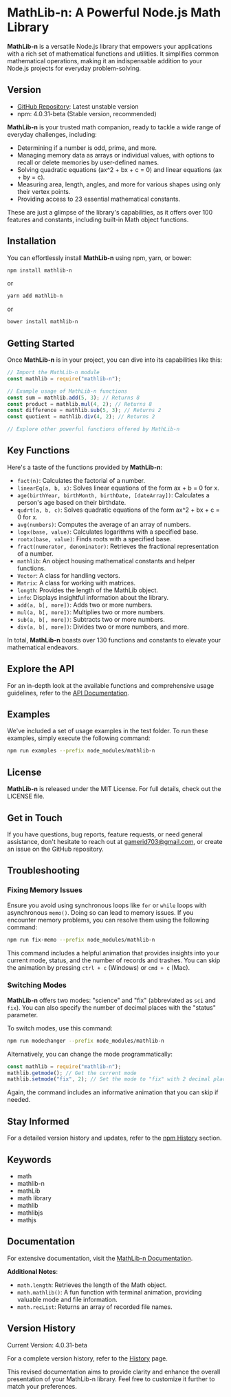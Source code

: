 # MathLib-n: A Powerful Node.js Math Library

**MathLib-n** is a versatile Node.js library that empowers your applications with a rich set of mathematical functions and utilities. It simplifies common mathematical operations, making it an indispensable addition to your Node.js projects for everyday problem-solving.

## Version

- [GitHub Repository](https://github.com/marufHasan24/mathlib.git): Latest unstable version
- npm: 4.0.31-beta (Stable version, recommended)

**MathLib-n** is your trusted math companion, ready to tackle a wide range of everyday challenges, including:

- Determining if a number is odd, prime, and more.
- Managing memory data as arrays or individual values, with options to recall or delete memories by user-defined names.
- Solving quadratic equations (ax^2 + bx + c = 0) and linear equations (ax + by = c).
- Measuring area, length, angles, and more for various shapes using only their vertex points.
- Providing access to 23 essential mathematical constants.

These are just a glimpse of the library's capabilities, as it offers over 100 features and constants, including built-in Math object functions.

## Installation

You can effortlessly install **MathLib-n** using npm, yarn, or bower:

```bash
npm install mathlib-n
```

or

```bash
yarn add mathlib-n
```

or

```bash
bower install mathlib-n
```

## Getting Started

Once **MathLib-n** is in your project, you can dive into its capabilities like this:

```javascript
// Import the MathLib-n module
const mathlib = require("mathlib-n");

// Example usage of MathLib-n functions
const sum = mathlib.add(5, 3); // Returns 8
const product = mathlib.mul(4, 2); // Returns 8
const difference = mathlib.sub(5, 3); // Returns 2
const quotient = mathlib.div(4, 2); // Returns 2

// Explore other powerful functions offered by MathLib-n
```

## Key Functions

Here's a taste of the functions provided by **MathLib-n**:

- `fact(n)`: Calculates the factorial of a number.
- `linearEq(a, b, x)`: Solves linear equations of the form ax + b = 0 for x.
- `age(birthYear, birthMonth, birthDate, [dateArray])`: Calculates a person's age based on their birthdate.
- `qudrt(a, b, c)`: Solves quadratic equations of the form ax^2 + bx + c = 0 for x.
- `avg(numbers)`: Computes the average of an array of numbers.
- `logx(base, value)`: Calculates logarithms with a specified base.
- `rootx(base, value)`: Finds roots with a specified base.
- `fract(numerator, denominator)`: Retrieves the fractional representation of a number.
- `mathlib`: An object housing mathematical constants and helper functions.
- `Vector`: A class for handling vectors.
- `Matrix`: A class for working with matrices.
- `length`: Provides the length of the MathLib object.
- `info`: Displays insightful information about the library.
- `add(a, b[, more])`: Adds two or more numbers.
- `mul(a, b[, more])`: Multiplies two or more numbers.
- `sub(a, b[, more])`: Subtracts two or more numbers.
- `div(a, b[, more])`: Divides two or more numbers, and more.

In total, **MathLib-n** boasts over 130 functions and constants to elevate your mathematical endeavors.

## Explore the API

For an in-depth look at the available functions and comprehensive usage guidelines, refer to the [API Documentation](https://marufhasan24.github.io/mathlib_wiki/wiki.html).

## Examples

We've included a set of usage examples in the test folder. To run these examples, simply execute the following command:

```bash
npm run examples --prefix node_modules/mathlib-n
```

## License

**MathLib-n** is released under the MIT License. For full details, check out the LICENSE file.

## Get in Touch

If you have questions, bug reports, feature requests, or need general assistance, don't hesitate to reach out at <gamerid703@gmail.com>, or create an issue on the GitHub repository.

## Troubleshooting

### Fixing Memory Issues

Ensure you avoid using synchronous loops like `for` or `while` loops with asynchronous `memo()`. Doing so can lead to memory issues. If you encounter memory problems, you can resolve them using the following command:

```bash
npm run fix-memo --prefix node_modules/mathlib-n
```

This command includes a helpful animation that provides insights into your current mode, status, and the number of records and trashes. You can skip the animation by pressing `ctrl + c` (Windows) or `cmd + c` (Mac).

### Switching Modes

**MathLib-n** offers two modes: "science" and "fix" (abbreviated as `sci` and `fix`). You can also specify the number of decimal places with the "status" parameter.

To switch modes, use this command:

```bash
npm run modechanger --prefix node_modules/mathlib-n
```

Alternatively, you can change the mode programmatically:

```javascript
const mathlib = require("mathlib-n");
mathlib.getmode(); // Get the current mode
mathlib.setmode("fix", 2); // Set the mode to "fix" with 2 decimal places
```

Again, the command includes an informative animation that you can skip if needed.

## Stay Informed

For a detailed version history and updates, refer to the [npm History](https://www.npmjs.com/package/mathlib-n?activeTab=versions) section.

## Keywords

- math
- mathlib-n
- mathLib
- math library
- mathlib
- mathlibjs
- mathjs

## Documentation

For extensive documentation, visit the [MathLib-n Documentation](https://marufhasan24.github.io/mathlib_wiki/wiki.html).

**Additional Notes**:

- `math.length`: Retrieves the length of the Math object.
- `math.mathlib()`: A fun function with terminal animation, providing valuable mode and file information.
- `math.recList`: Returns an array of recorded file names.

## Version History

Current Version: 4.0.31-beta

For a complete version history, refer to the [History](https://marufhasan24.github.io/mathlib_wiki/history.html) page.

This revised documentation aims to provide clarity and enhance the overall presentation of your MathLib-n library. Feel free to customize it further to match your preferences.
